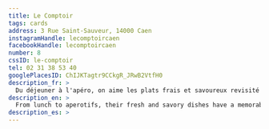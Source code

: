 ```yaml
---
title: Le Comptoir
tags: cards
address: 3 Rue Saint-Sauveur, 14000 Caen
instagramHandle: lecomptoircaen
facebookHandle: lecomptoircaen
number: 8
cssID: le-comptoir
tel: 02 31 38 53 40
googlePlacesID: ChIJKTagtr9CCkgR_JRwB2VtfH0
description_fr: >
  Du déjeuner à l'apéro, on aime les plats frais et savoureux revisité avec des notes exotiques. A déguster si possible en terrasse!
description_en: >
  From lunch to aperotifs, their fresh and savory dishes have a memorably exotic flavor, made all the more memorable had on the terrace, if you can!
description_es: >
---
```

